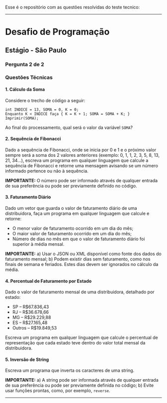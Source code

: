 Esse é o repositório com as questões resolvidas do teste tecnico:

---

# Desafio de Programação

## Estágio - São Paulo

### Pergunta 2 de 2

### Questões Técnicas

#### 1. Cálculo da Soma
Considere o trecho de código a seguir:
```plaintext
int INDICE = 13, SOMA = 0, K = 0;
Enquanto K < INDICE faça { K = K + 1; SOMA = SOMA + K; }
Imprimir(SOMA);
```
Ao final do processamento, qual será o valor da variável `SOMA`?

#### 2. Sequência de Fibonacci
Dado a sequência de Fibonacci, onde se inicia por 0 e 1 e o próximo valor sempre será a soma dos 2 valores anteriores (exemplo: 0, 1, 1, 2, 3, 5, 8, 13, 21, 34...), escreva um programa em qualquer linguagem que calcule a sequência de Fibonacci e retorne uma mensagem avisando se um número informado pertence ou não à sequência.

**IMPORTANTE:** O número pode ser informado através de qualquer entrada de sua preferência ou pode ser previamente definido no código.

#### 3. Faturamento Diário
Dado um vetor que guarda o valor de faturamento diário de uma distribuidora, faça um programa em qualquer linguagem que calcule e retorne:
- O menor valor de faturamento ocorrido em um dia do mês;
- O maior valor de faturamento ocorrido em um dia do mês;
- Número de dias no mês em que o valor de faturamento diário foi superior à média mensal.

**IMPORTANTE:**
a) Usar o JSON ou XML disponível como fonte dos dados do faturamento mensal;
b) Podem existir dias sem faturamento, como nos finais de semana e feriados. Estes dias devem ser ignorados no cálculo da média.

#### 4. Percentual de Faturamento por Estado
Dado o valor de faturamento mensal de uma distribuidora, detalhado por estado:
- SP – R$67.836,43
- RJ – R$36.678,66
- MG – R$29.229,88
- ES – R$27.165,48
- Outros – R$19.849,53

Escreva um programa em qualquer linguagem que calcule o percentual de representação que cada estado teve dentro do valor total mensal da distribuidora.

#### 5. Inversão de String
Escreva um programa que inverta os caracteres de uma string.

**IMPORTANTE:**
a) A string pode ser informada através de qualquer entrada de sua preferência ou pode ser previamente definida no código;
b) Evite usar funções prontas, como, por exemplo, `reverse`.

---
